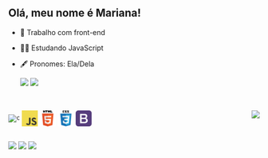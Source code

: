 ## Olá, meu nome é Mariana!
- 💼 Trabalho com front-end
- 👩‍💻 Estudando JavaScript
- 🖋️ Pronomes: Ela/Dela
  <div>
    <a href="https://www.linkedin.com/in/mariana-lopes-6b2a72155/"></a>
    <img height="150em" src="https://github-readme-stats.vercel.app/api?username=mfrancy&show_icons=true&theme=dracula&include_all_commits=true&show_owner=true" />
    <img height="150em" src="https://github-readme-stats.vercel.app/api/top-langs/?username=mfrancy&layout=compact&langs_counts=16&theme=dracula" "> 
  </div>

  ##
<div style="display: inline_block"> <br>
<code><img align="center" height="32" src="https://cdn.iconscout.com/icon/free/png-512/c-programming-569564.png" alt="c"/></code>
<code><img align="center" height="32" src="https://raw.githubusercontent.com/github/explore/80688e429a7d4ef2fca1e82350fe8e3517d3494d/topics/javascript/javascript.png" alt="Javascript"/></code>
<code><img align="center" height="32" src="https://raw.githubusercontent.com/github/explore/80688e429a7d4ef2fca1e82350fe8e3517d3494d/topics/html/html.png" alt="HTML5"/></code>
<code><img align="center" height="32" src="https://raw.githubusercontent.com/github/explore/80688e429a7d4ef2fca1e82350fe8e3517d3494d/topics/css/css.png" alt="CSS"/></code>
<code><img align="center" height="32" src="https://raw.githubusercontent.com/github/explore/80688e429a7d4ef2fca1e82350fe8e3517d3494d/topics/bootstrap/bootstrap.png" alt="Bootstrap"/></code>
<img align="right" height="125" src="https://i.pinimg.com/originals/ff/b2/f4/ffb2f4c3d43f93e17a706e8d59c43056.gif">
</div>

##
<div> 
  <a href="https://instagram.com/marianalopesfr" target="_blank"><img src="https://img.shields.io/badge/-Instagram-%23E4405F?style=for-the-badge&logo=instagram&logoColor=white" target="_blank"></a>
  <a href = "mailto:marianalopes697@gmail.com"><img src="https://img.shields.io/badge/-Gmail-%23333?style=for-the-badge&logo=gmail&logoColor=white" target="_blank"></a>
  <a href="https://www.linkedin.com/in/mariana-lopes-6b2a72155" target="_blank"><img src="https://img.shields.io/badge/-LinkedIn-%230077B5?style=for-the-badge&logo=linkedin&logoColor=white" target="_blank"></a> 
</div>




